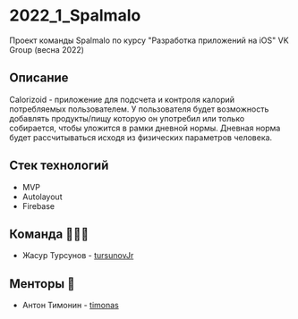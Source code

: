 # 2022_1_Spalmalo
Проект команды Spalmalo по курсу "Разработка приложений на iOS" VK Group (весна 2022)

## Описание
Calorizoid - приложение для подсчета и контроля калорий потребляемых пользователем. У пользователя будет возможность добавлять продукты/пищу которую он употребил или только собирается, чтобы уложится в рамки дневной нормы. Дневная норма будет рассчитываться исходя из физических параметров человека.

## Стек технологий

* MVP
* Autolayout
* Firebase

## Команда 👨🏻‍💻
- Жасур Турсунов - [tursunovJr](https://github.com/tursunovJr)

## Менторы 👀
- Антон Тимонин - [timonas](https://github.com/timoninas)
